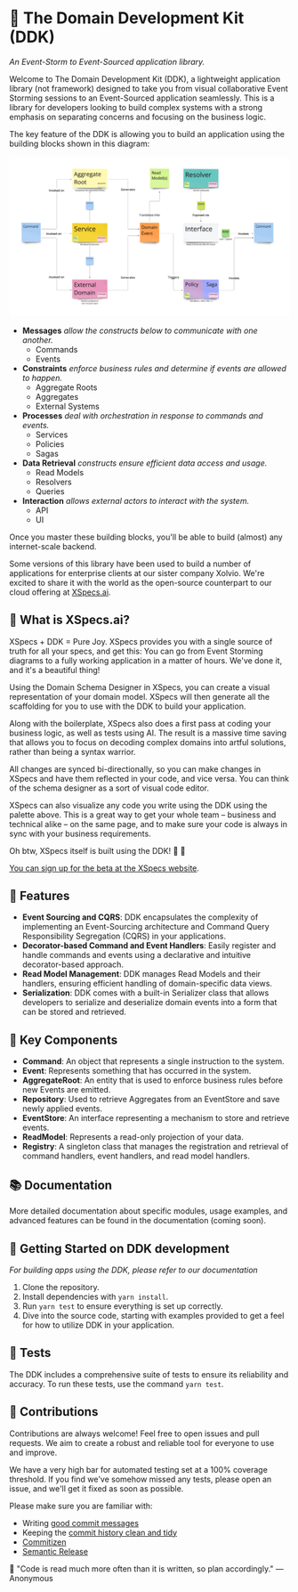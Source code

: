 # 🚀 The Domain Development Kit (DDK)

_An Event-Storm to Event-Sourced application library._

Welcome to The Domain Development Kit (DDK), a lightweight application library (not framework) designed to take you from visual collaborative Event Storming sessions to an Event-Sourced application seamlessly. This is a library for developers looking to build complex systems with a strong emphasis on separating concerns and focusing on the business logic.

The key feature of the DDK is allowing you to build an application using the building blocks shown in this diagram:

![DDK Palette](images/palette.jpg)

- **Messages** _allow the constructs below to communicate with one another._
  - Commands
  - Events
- **Constraints** _enforce business rules and determine if events are allowed to happen._
  - Aggregate Roots
  - Aggregates
  - External Systems
- **Processes** _deal with orchestration in response to commands and events._
  - Services
  - Policies
  - Sagas
- **Data Retrieval** _constructs ensure efficient data access and usage._
  - Read Models
  - Resolvers
  - Queries
- **Interaction** _allows external actors to interact with the system._
  - API
  - UI

Once you master these building blocks, you'll be able to build (almost) any internet-scale backend.

Some versions of this library have been used to build a number of applications for enterprise clients at our sister company Xolvio.
We're excited to share it with the world as the open-source counterpart to our cloud offering at [XSpecs.ai](https://www.xspecs.ai).

## 🤔 What is XSpecs.ai?

XSpecs + DDK = Pure Joy. XSpecs provides you with a single source of truth for all your specs, and get this: You can go from Event Storming diagrams to a fully working application in a matter of hours. We've done it, and it's a beautiful thing!

Using the Domain Schema Designer in XSpecs, you can create a visual representation of your domain model. XSpecs will then generate all the scaffolding for you to use with the DDK to build your application.

Along with the boilerplate, XSpecs also does a first pass at coding your business logic, as well as tests using AI. The result is a massive time saving that allows you to focus on decoding complex domains into artful solutions, rather than being a syntax warrior.

All changes are synced bi-directionally, so you can make changes in XSpecs and have them reflected in your code, and vice versa. You can think of the schema designer as a sort of visual code editor.

XSpecs can also visualize any code you write using the DDK using the palette above. This is a great way to get your whole team – business and technical alike – on the same page, and to make sure your code is always in sync with your business requirements.

Oh btw, XSpecs itself is built using the DDK! 🐶 🥣️

[You can sign up for the beta at the XSpecs website](https://www.xspecs.ai).

## 🌟 Features

- **Event Sourcing and CQRS**: DDK encapsulates the complexity of implementing an Event-Sourcing architecture and Command Query Responsibility Segregation (CQRS) in your applications.
- **Decorator-based Command and Event Handlers**: Easily register and handle commands and events using a declarative and intuitive decorator-based approach.
- **Read Model Management**: DDK manages Read Models and their handlers, ensuring efficient handling of domain-specific data views.
- **Serialization**: DDK comes with a built-in Serializer class that allows developers to serialize and deserialize domain events into a form that can be stored and retrieved.

## 🔑 Key Components

- **Command**: An object that represents a single instruction to the system.
- **Event**: Represents something that has occurred in the system.
- **AggregateRoot**: An entity that is used to enforce business rules before new Events are emitted.
- **Repository**: Used to retrieve Aggregates from an EventStore and save newly applied events.
- **EventStore**: An interface representing a mechanism to store and retrieve events.
- **ReadModel**: Represents a read-only projection of your data.
- **Registry**: A singleton class that manages the registration and retrieval of command handlers, event handlers, and read model handlers.

## 📚 Documentation

More detailed documentation about specific modules, usage examples, and advanced features can be found in the documentation (coming soon).

## 🚀 Getting Started on DDK development

_For building apps using the DDK, please refer to our documentation_

1. Clone the repository.
2. Install dependencies with `yarn install`.
3. Run `yarn test` to ensure everything is set up correctly.
4. Dive into the source code, starting with examples provided to get a feel for how to utilize DDK in your application.

## 🧪 Tests

The DDK includes a comprehensive suite of tests to ensure its reliability and accuracy. To run these tests, use the command `yarn test`.

## 🤝 Contributions

Contributions are always welcome! Feel free to open issues and pull requests. We aim to create a robust and reliable tool for everyone to use and improve.

We have a very high bar for automated testing set at a 100% coverage threshold. If you find we've somehow missed any tests, please open an issue, and we'll get it fixed as soon as possible.

Please make sure you are familiar with:

- Writing [good commit messages](https://twitter.com/dmokafa/status/1351152452179996682)
- Keeping the [commit history clean and tidy](https://www.eficode.com/blog/keep-your-git-commits-clean)
- [Commitizen](https://commitizen-tools.github.io/commitizen/)
- [Semantic Release](https://semantic-release.gitbook.io/semantic-release/)

📖 "Code is read much more often than it is written, so plan accordingly." — Anonymous
